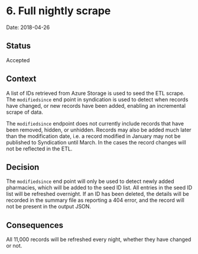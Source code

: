 # 6. Full nightly scrape

Date: 2018-04-26

## Status

Accepted

## Context
A  list of IDs retrieved from Azure Storage is used to seed the ETL scrape.
The `modifiedsince` end point in syndication is used to detect when records have changed, or new records
have been added, enabling an incremental scrape of data.

The `modifiedsince` endpoint does not currently include records that have been removed, hidden, or unhidden.
Records may also be added much later than the modification date, i.e. a record modified in January may not
be published to Syndication until March. In the cases the record changes will not be reflected in the ETL.

## Decision

The `modifiedsince` end point will only be used to detect newly added pharmacies, which will be added to the
seed ID list.
All entries in the seed ID list will be refreshed overnight. If an ID has been deleted, the details will be recorded
in the summary file as reporting a 404 error, and the record will not be present in the output JSON.

## Consequences

All 11,000 records will be refreshed every night, whether they have changed or not.
